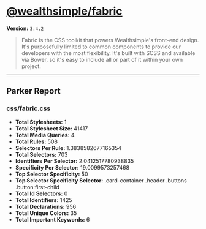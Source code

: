 # [@wealthsimple/fabric]( http://fabric.wealthsimple.com )

**Version:** `3.4.2`

> Fabric is the CSS toolkit that powers Wealthsimple's front-end design. It's purposefully limited to common components to provide our developers with the most flexibility. It's built with SCSS and available via Bower, so it's easy to include all or part of it within your own project.

* * *

## Parker Report

### css/fabric.css

- **Total Stylesheets:** 1
- **Total Stylesheet Size:** 41417
- **Total Media Queries:** 4
- **Total Rules:** 508
- **Selectors Per Rule:** 1.3838582677165354
- **Total Selectors:** 703
- **Identifiers Per Selector:** 2.0412517780938835
- **Specificity Per Selector:** 19.0099573257468
- **Top Selector Specificity:** 50
- **Top Selector Specificity Selector:** .card-container .header .buttons .button:first-child
- **Total Id Selectors:** 0
- **Total Identifiers:** 1425
- **Total Declarations:** 956
- **Total Unique Colors:** 35
- **Total Important Keywords:** 6
